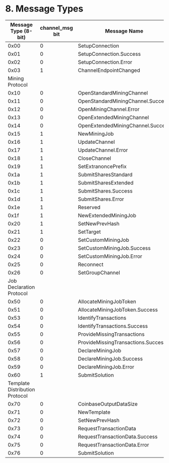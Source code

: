 # 8. Message Types

| Message Type (8-bit)           | channel_msg bit | Message Name                       |
| ------------------------------ | --------------- | ---------------------------------- |
| 0x00                           | 0               | SetupConnection                    |
| 0x01                           | 0               | SetupConnection.Success            |
| 0x02                           | 0               | SetupConnection.Error              |
| 0x03                           | 1               | ChannelEndpointChanged             |
| Mining Protocol                |                 |                                    |
| 0x10                           | 0               | OpenStandardMiningChannel          |
| 0x11                           | 0               | OpenStandardMiningChannel.Success  |
| 0x12                           | 0               | OpenMiningChannel.Error            |
| 0x13                           | 0               | OpenExtendedMiningChannel          |
| 0x14                           | 0               | OpenExtendedMiningChannel.Success  |
| 0x15                           | 1               | NewMiningJob                       |
| 0x16                           | 1               | UpdateChannel                      |
| 0x17                           | 1               | UpdateChannel.Error                |
| 0x18                           | 1               | CloseChannel                       |
| 0x19                           | 1               | SetExtranoncePrefix                |
| 0x1a                           | 1               | SubmitSharesStandard               |
| 0x1b                           | 1               | SubmitSharesExtended               |
| 0x1c                           | 1               | SubmitShares.Success               |
| 0x1d                           | 1               | SubmitShares.Error                 |
| 0x1e                           | 1               | Reserved                           |
| 0x1f                           | 1               | NewExtendedMiningJob               |
| 0x20                           | 1               | SetNewPrevHash                     |
| 0x21                           | 1               | SetTarget                          |
| 0x22                           | 0               | SetCustomMiningJob                 |
| 0x23                           | 0               | SetCustomMiningJob.Success         |
| 0x24                           | 0               | SetCustomMiningJob.Error           |
| 0x25                           | 0               | Reconnect                          |
| 0x26                           | 0               | SetGroupChannel                    |
| Job Declaration Protocol       |                 |                                    |
| 0x50                           | 0               | AllocateMiningJobToken             |
| 0x51                           | 0               | AllocateMiningJobToken.Success     |
| 0x53                           | 0               | IdentifyTransactions               |
| 0x54                           | 0               | IdentifyTransactions.Success       |
| 0x55                           | 0               | ProvideMissingTransactions         |
| 0x56                           | 0               | ProvideMissingTransactions.Success |
| 0x57                           | 0               | DeclareMiningJob                   |
| 0x58                           | 0               | DeclareMiningJob.Success           |
| 0x59                           | 0               | DeclareMiningJob.Error             |
| 0x60                           | 1               | SubmitSolution                     |
| Template Distribution Protocol |                 |                                    |
| 0x70                           | 0               | CoinbaseOutputDataSize             |
| 0x71                           | 0               | NewTemplate                        |
| 0x72                           | 0               | SetNewPrevHash                     |
| 0x73                           | 0               | RequestTransactionData             |
| 0x74                           | 0               | RequestTransactionData.Success     |
| 0x75                           | 0               | RequestTransactionData.Error       |
| 0x76                           | 0               | SubmitSolution                     |
